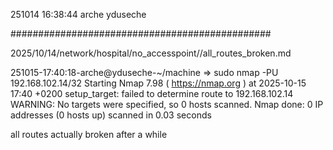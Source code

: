251014
16:38:44
arche
yduseche

###############################################

2025/10/14/network/hospital/no_accesspoint//all_routes_broken.md

251015-17:40:18-arche@yduseche-~/machine
=> sudo nmap -PU 192.168.102.14/32
Starting Nmap 7.98 ( https://nmap.org ) at 2025-10-15 17:40 +0200
setup_target: failed to determine route to 192.168.102.14
WARNING: No targets were specified, so 0 hosts scanned.
Nmap done: 0 IP addresses (0 hosts up) scanned in 0.03 seconds

all routes actually broken after a while
